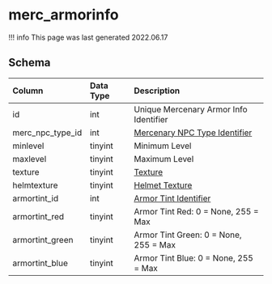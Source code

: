 # merc_armorinfo

!!! info
	This page was last generated 2022.06.17

## Schema

| Column | Data Type | Description |
| :--- | :--- | :--- |
| id | int | Unique Mercenary Armor Info Identifier |
| merc_npc_type_id | int | [Mercenary NPC Type Identifier](merc_npc_types.md) |
| minlevel | tinyint | Minimum Level |
| maxlevel | tinyint | Maximum Level |
| texture | tinyint | [Texture](../../../../server/npc/textures) |
| helmtexture | tinyint | [Helmet Texture](../../../../categories/npc/textures) |
| armortint_id | int | [Armor Tint Identifier](npc_types_tint.md) |
| armortint_red | tinyint | Armor Tint Red: 0 = None, 255 = Max |
| armortint_green | tinyint | Armor Tint Green: 0 = None, 255 = Max |
| armortint_blue | tinyint | Armor Tint Blue: 0 = None, 255 = Max |

